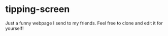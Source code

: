 # tipping-screen

Just a funny webpage I send to my friends. Feel free to clone and edit it for yourself!
